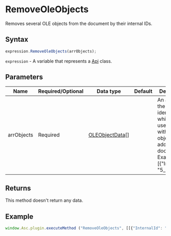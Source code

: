 # RemoveOleObjects

Removes several OLE objects from the document by their internal IDs.

## Syntax

```javascript
expression.RemoveOleObjects(arrObjects);
```

`expression` - A variable that represents a [Api](Methods.md) class.

## Parameters

| **Name** | **Required/Optional** | **Data type** | **Default** | **Description** |
| ------------- | ------------- | ------------- | ------------- | ------------- |
| arrObjects | Required | [OLEObjectData](../Enumeration/OLEObjectData.md)[] |  | An array of the identifiers which are used to work with OLE objects added to the document. Example: [&#123;"InternalId": "5_556"&#125;]. |

## Returns

This method doesn't return any data.

## Example

```javascript
window.Asc.plugin.executeMethod ("RemoveOleObjects", [[{"InternalId": "5_556"}]]);
```
